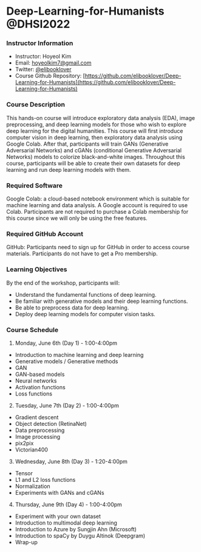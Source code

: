 # Deep-Learning-for-Humanists @DHSI2022

### Instructor Information
- Instructor: Hoyeol Kim
- Email: hoyeolkim7@gmail.com
- Twitter: [@elibooklover](https://twitter.com/elibooklover)
- Course Github Repository: [https://github.com/elibooklover/Deep-Learning-for-Humanists](https://github.com/elibooklover/Deep-Learning-for-Humanists)

### Course Description
This hands-on course will introduce exploratory data analysis (EDA), image preprocessing, and deep learning models for those who wish to explore deep learning for the digital humanities. This course will first introduce computer vision in deep learning, then exploratory data analysis using Google Colab. After that, participants will train GANs (Generative Adversarial Networks) and cGANs (conditional Generative Adversarial Networks) models to colorize black-and-white images. Throughout this course, participants will be able to create their own datasets for deep learning and run deep learning models with them.

### Required Software
Google Colab: a cloud-based notebook environment which is suitable for machine learning and data analysis. A Google account is required to use Colab. Participants are not required to purchase a Colab membership for this course since we will only be using the free features.

### Required GitHub Account
GitHub: Participants need to sign up for GitHub in order to access course materials. Participants do not have to get a Pro membership.

### Learning Objectives
By the end of the workshop, participants will:

-	Understand the fundamental functions of deep learning.
-	Be familiar with generative models and their deep learning functions.
-	Be able to preprocess data for deep learning.
-	Deploy deep learning models for computer vision tasks.

### Course Schedule
1. Monday, June 6th (Day 1) - 1:00-4:00pm
-	Introduction to machine learning and deep learning
-	Generative models / Generative methods
-	GAN
-	GAN-based models
-	Neural networks
-	Activation functions
-	Loss functions

2. Tuesday, June 7th (Day 2) - 1:00-4:00pm
-	Gradient descent
-	Object detection (RetinaNet)
-	Data preprocessing
-	Image processing
-	pix2pix 
-	Victorian400

3. Wednesday, June 8th (Day 3) - 1:20-4:00pm
- Tensor
- L1 and L2 loss functions
- Normalization
-	Experiments with GANs and cGANs

4. Thursday, June 9th (Day 4) - 1:00-4:00pm
-	Experiment with your own dataset
-	Introduction to multimodal deep learning
-	Introduction to Azure by Sungjin Ahn (Microsoft)
-	Introduction to spaCy by Duygu Altinok (Deepgram)
-	Wrap-up